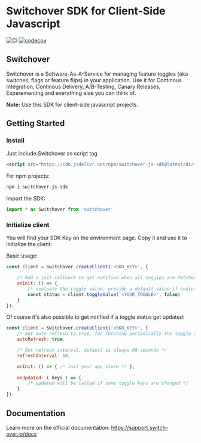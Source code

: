 # Switchover SDK for Client-Side Javascript

![CI](https://github.com/switchover-io/js-sdk/workflows/CI/badge.svg)
[![codecov](https://codecov.io/gh/switchover-io/js-sdk/branch/main/graph/badge.svg?token=qVOyfv8fmz)](undefined)

## Switchover

Switchover is a Software-As-A-Service for managing feature toggles (aka switches, flags or feature flips) in your application. Use it for Continous Integration, Continous Delivery, A/B-Testing, Canary Releases, Experementing and everything else you can think of.

__Note:__
Use this SDK for client-side javascript projects.

## Getting Started


### Install
Just include Switchover as script tag

```html
<script src="https://cdn.jsdelivr.net/npm/switchover-js-sdk@latest/dist/switchover.min.js"></script>
```

For npm projects:

```bash
npm i switchover-js-sdk
```

Import the SDK:
```javascript
import * as Switchover from 'switchover'
```

### Initialize client

You will find your SDK Key on the environment page. Copy it and use it to initialize the client:

Basic usage:

```javascript
const client = Switchover.createClient('<SKD_KEY>', {

    /* Add a init callback to get notified when all toggles are fetched */
    onInit: () => {
        /* evaluate the toggle value, provide a default value if evalutation fails */
        const status = client.toggleValue('<YOUR_TOGGLE>', false)
    }
});
```

Of course it's also possible to get notified if a toggle status get updated:
```javascript
const client = Switchover.createClient('<SKD_KEY>', {
    /* Set auto refresh to true, for fetching periodically the toggle status */
    autoRefresh: true,

    /* Set refresh interval, default is always 60 seconds */
    refreshInterval: 60,

    onInit: () => { /* init your app store */ },
    
    onUpdated: ( keys ) => {
        /* updated will be called if some toggle keys are changed */
    }
});
```

## Documentation

Learn more on the official documentation: <a href="https://support.switch-over.io/docs">https://support.switch-over.io/docs</a>







